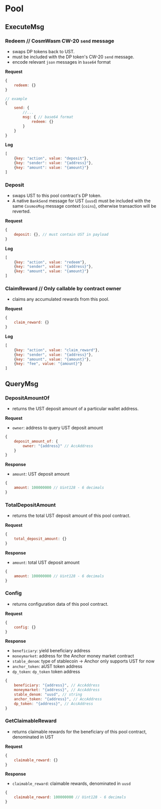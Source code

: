 # Pool

## ExecuteMsg

### Redeem // CosmWasm CW-20 `send` message

- swaps DP tokens back to UST.
- must be included with the DP token's CW-20 `send` message.
- encode relevant `json` messages in `base64` format

**Request**

```jsx
{
	redeem: {}
}

// example
{
	send: {
		//...
		msg: { // base64 format
			redeem: {}
		}
	}
}
```

**Log**

```jsx
[
	{key: "action", value: "deposit"},
	{key: "sender": value: "{address}"},
	{key: "amount": value: "{amount}"}
]
```

### Deposit

- swaps UST to this pool contract's DP token.
- A native `BankSend` message for UST (`uusd`) must be included with the same `CosmosMsg` message context (`coins`), otherwise transaction will be reverted.

**Request**

```jsx
{
	deposit: {}, // must contain UST in payload
}
```

**Log**

```jsx
[
	{key: "action", value: "redeem"},
	{key: "sender", value: "{address}"},
	{key: "amount", value: "{amount}"}
]
```

### ClaimReward // Only callable by contract owner

- claims any accumulated rewards from this pool.

**Request**

```jsx
{
	claim_reward: {}
}
```

**Log**

```jsx
[
	{key: "action", value: "claim_reward"},
	{key: "sender", value: "{address}"},
	{key: "amount", value: "{amount}"},
	{key: "fee", value: "{amount}"}	
]
```

## QueryMsg

### DepositAmountOf

- returns the UST deposit amount of a particular wallet address.

**Request**

- `owner`: address to query UST deposit amount

```jsx
{
	deposit_amount_of: {
		owner: "{address}" // AccAddress
	}
}
```

**Response**

- `amount`: UST deposit amount

```jsx
{
	amount: 100000000 // Uint128 - 6 decimals
}
```

### TotalDepositAmount

- returns the total UST deposit amount of this pool contract.

**Request**

```jsx
{
	total_deposit_amount: {}
}
```

**Response**

- `amount`: total UST deposit amount

```jsx
{
	amount: 100000000 // Uint128 - 6 decimals
}
```

### Config

- returns configuration data of this pool contract.

**Request**

```jsx
{
	config: {}
}
```

**Response**

- `beneficiary`: yield beneficiary address
- `moneymarket`: address for the Anchor money market contract
- `stable_denom`: type of stablecoin → Anchor only supports UST for now
- `anchor_token`: aUST token address
- `dp_token`: `dp_token` token address

```jsx
{
	beneficiary: "{address}", // AccAddress
	moneymarket: "{address}", // AccAddress
	stable_denom: "uusd", // string
	anchor_token: "{address}", // AccAddress
	dp_token: "{address}", // AccAddress
}
```

### GetClaimableReward

- returns claimable rewards for the beneficiary of this pool contract, denominated in UST

**Request**

```jsx
{
	claimable_reward: {}
}
```

**Response**

- `claimable_reward`: claimable rewards, denominated in `uusd`

```jsx
{
	claimable_reward: 100000000 // Uint128 - 6 decimals
}
```